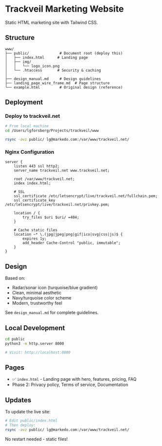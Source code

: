 # Trackveil Marketing Website

Static HTML marketing site with Tailwind CSS.

## Structure

```
www/
├── public/              # Document root (deploy this)
│   ├── index.html      # Landing page
│   ├── img/
│   │   └── logo_icon.png
│   └── .htaccess       # Security & caching
│
├── design_manual.md     # Design guidelines
├── landing_page_wire_frame.md  # Page structure
└── example.html         # Original design (reference)
```

## Deployment

### Deploy to trackveil.net

```bash
# From local machine
cd /Users/lgforsberg/Projects/trackveil/www

rsync -avz public/ lg@markedo.com:/var/www/trackveil.net/
```

### Nginx Configuration

```nginx
server {
    listen 443 ssl http2;
    server_name trackveil.net www.trackveil.net;
    
    root /var/www/trackveil.net;
    index index.html;
    
    # SSL
    ssl_certificate /etc/letsencrypt/live/trackveil.net/fullchain.pem;
    ssl_certificate_key /etc/letsencrypt/live/trackveil.net/privkey.pem;
    
    location / {
        try_files $uri $uri/ =404;
    }
    
    # Cache static files
    location ~* \.(jpg|jpeg|png|gif|ico|svg|css|js)$ {
        expires 1y;
        add_header Cache-Control "public, immutable";
    }
}
```

## Design

Based on:
- Radar/sonar icon (turquoise/blue gradient)
- Clean, minimal aesthetic
- Navy/turquoise color scheme
- Modern, trustworthy feel

See `design_manual.md` for complete guidelines.

## Local Development

```bash
cd public
python3 -m http.server 8000

# Visit: http://localhost:8000
```

## Pages

- ✅ `index.html` - Landing page with hero, features, pricing, FAQ
- Phase 2: Privacy policy, Terms of service, Documentation

## Updates

To update the live site:

```bash
# Edit public/index.html
# Then deploy:
rsync -avz public/ lg@markedo.com:/var/www/trackveil.net/
```

No restart needed - static files!


